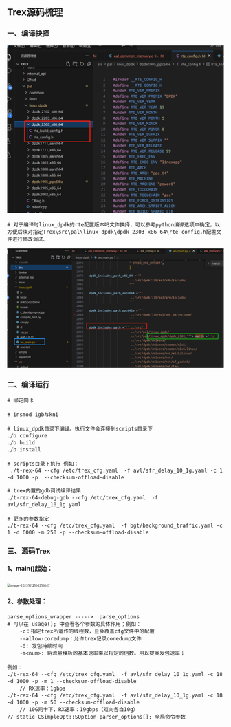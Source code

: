 ## Trex源码梳理

### 一、编译抉择

<img src="../typora-image/image-20231012102207366.png" alt="image-20231012102207366" style="zoom: 50%;" />

```less
# 对于编译时linux_dpdk的rte配置版本吗文件抉择，可以参考python编译选项中确定，以方便后续对指定Trex\src\pal\linux_dpdk\dpdk_2303_x86_64\rte_config.h配置文件进行修改调试、
```

<img src="../typora-image/image-20231012102341799.png" alt="image-20231012102341799" style="zoom:50%;" />



### 二、编译运行

```less
# 绑定网卡

# insmod igb与kni

# linux_dpdk目录下编译。执行文件会连接到scripts目录下
./b configure
./b build 
./b install

# scripts目录下执行 例如：
 ./t-rex-64 --cfg /etc/trex_cfg.yaml  -f avl/sfr_delay_10_1g.yaml -c 1 -d 1000 -p  --checksum-offload-disable
```

```less
# trex内置的gdb调试编译结果
./t-rex-64-debug-gdb --cfg /etc/trex_cfg.yaml  -f avl/sfr_delay_10_1g.yaml

# 更多的参数指定
./t-rex-64 --cfg /etc/trex_cfg.yaml  -f bgt/background_traffic.yaml -c 1 -d 6000 -m 250 -p --checksum-offload-disable
```



### 三、源码Trex

#### 1、main()起始：

<img src="C:\Users\25315\typora-image\image-20231012104318847.png" alt="image-20231012104318847" style="zoom:50%;" />

#### 2、参数处理：

```less
parse_options_wrapper ----->  parse_options
# 可以在 usage(); 中查看各个参数的具体作用；例如：
	-c：指定trex所运作的线程数，且会覆盖cfg文件中的配置
	--allow-coredump：允许trex记录coredump文件
    -d: 发包持续时间
    -m<num>: 将流量模板的基本速率乘以指定的倍数。用以提高发包速率；

例如：
./t-rex-64 --cfg /etc/trex_cfg.yaml  -f avl/sfr_delay_10_1g.yaml -c 18 -d 1000 -p -m 1 --checksum-offload-disable
	// RX速率：1gbps
./t-rex-64 --cfg /etc/trex_cfg.yaml  -f avl/sfr_delay_10_1g.yaml -c 18 -d 1000 -p -m 50 --checksum-offload-disable
	// 10G网卡下，RX速率：19gbps（双向各自10g）
// static CSimpleOpt::SOption parser_options[]; 全局命令参数
```



